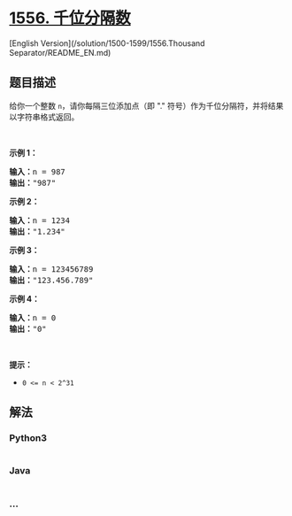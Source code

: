 # [1556. 千位分隔数](https://leetcode-cn.com/problems/thousand-separator)

[English Version](/solution/1500-1599/1556.Thousand Separator/README_EN.md)

## 题目描述

<!-- 这里写题目描述 -->
<p>给你一个整数&nbsp;<code>n</code>，请你每隔三位添加点（即 &quot;.&quot; 符号）作为千位分隔符，并将结果以字符串格式返回。</p>

<p>&nbsp;</p>

<p><strong>示例 1：</strong></p>

<pre><strong>输入：</strong>n = 987
<strong>输出：</strong>&quot;987&quot;
</pre>

<p><strong>示例 2：</strong></p>

<pre><strong>输入：</strong>n = 1234
<strong>输出：</strong>&quot;1.234&quot;
</pre>

<p><strong>示例 3：</strong></p>

<pre><strong>输入：</strong>n = 123456789
<strong>输出：</strong>&quot;123.456.789&quot;
</pre>

<p><strong>示例 4：</strong></p>

<pre><strong>输入：</strong>n = 0
<strong>输出：</strong>&quot;0&quot;
</pre>

<p>&nbsp;</p>

<p><strong>提示：</strong></p>

<ul>
	<li><code>0 &lt;= n &lt; 2^31</code></li>
</ul>



## 解法

<!-- 这里可写通用的实现逻辑 -->


<!-- tabs:start -->

### **Python3**

<!-- 这里可写当前语言的特殊实现逻辑 -->

```python

```

### **Java**

<!-- 这里可写当前语言的特殊实现逻辑 -->

```java

```

### **...**
```

```

<!-- tabs:end -->
